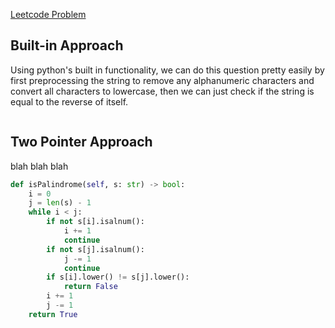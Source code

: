 [Leetcode Problem](https://leetcode.com/problems/valid-palindrome/description/)

## Built-in Approach
Using python's built in functionality, we can do this question pretty easily by first preprocessing the string to remove any alphanumeric characters and convert all characters to lowercase, then we can just check if the string is equal to the reverse of itself.
``` python

```

## Two Pointer Approach
blah blah blah
``` python
def isPalindrome(self, s: str) -> bool:
	i = 0
	j = len(s) - 1
	while i < j:
		if not s[i].isalnum():
			i += 1
			continue
		if not s[j].isalnum():
			j -= 1
			continue
		if s[i].lower() != s[j].lower():
			return False
		i += 1
		j -= 1
	return True
```